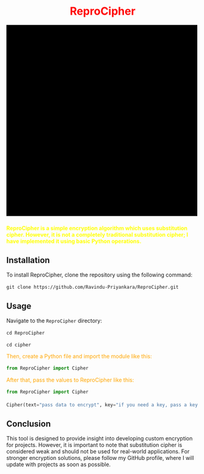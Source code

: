 # <center><font color="red">ReproCipher</font></center>

![Demo Video](assets/index.gif)

#### <font color="yellow">ReproCipher is a simple encryption algorithm which uses substitution cipher. However, it is not a completely traditional substitution cipher; I have implemented it using basic Python operations.</font>

## Installation

To install ReproCipher, clone the repository using the following command:

`git clone https://github.com/Ravindu-Priyankara/ReproCipher.git`


## Usage

Navigate to the `ReproCipher` directory:

`cd ReproCipher`

`cd cipher`


<font color="orange">Then, create a Python file and import the module like this:</font>

```python
from ReproCipher import Cipher
```

<font color="orange">After that, pass the values to ReproCipher like this:</font>

```python
from ReproCipher import Cipher

Cipher(text="pass data to encrypt", key="if you need a key, pass a key. It should be an integer between 0 and 26")
```

## Conclusion

This tool is designed to provide insight into developing custom encryption for projects. However, it is important to note that substitution cipher is considered weak and should not be used for real-world applications. For stronger encryption solutions, please follow my GitHub profile, where I will update with projects as soon as possible.

